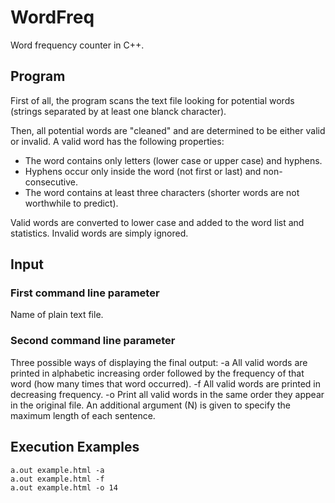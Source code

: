 # WordFreq
Word frequency counter in C++.

## Program
First of all, the program scans the text file looking for potential words (strings separated by at least one blanck character).

Then, all potential words are "cleaned" and are determined to be either valid or invalid.
A valid word has the following properties:

- The word contains only letters (lower case or upper case) and hyphens.
- Hyphens occur only inside the word (not first or last) and non-consecutive.
- The word contains at least three characters (shorter words are not worthwhile to predict).

Valid words are converted to lower case and added to the word list and statistics.
Invalid words are simply ignored.

## Input
### First command line parameter
Name of plain text file.
### Second command line parameter
Three possible ways of displaying the final output:
-a All valid words are printed in alphabetic increasing order followed by the frequency of that word (how many times that word occurred).
-f All valid words are printed in decreasing frequency.
-o Print all valid words in the same order they appear in the original file. An additional argument (N) is given to specify the maximum length of each sentence.

## Execution Examples
```
a.out example.html -a
a.out example.html -f
a.out example.html -o 14
```
